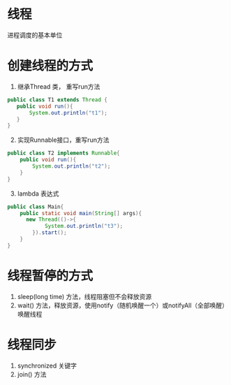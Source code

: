 # 线程
进程调度的基本单位
# 创建线程的方式
1. 继承Thread 类， 重写run方法
 ```java
public class T1 extends Thread {
    public void run(){
        System.out.println("t1");
    }
}
```
2. 实现Runnable接口，重写run方法
```java
public class T2 implements Runnable{
    public void run(){
        System.out.println("t2");
    }
}
```
3. lambda 表达式
```java
public class Main{
    public static void main(String[] args){
      new Thread(()->{
            System.out.println("t3");
        }).start();
    }
}
```

# 线程暂停的方式
1. sleep(long time) 方法，线程阻塞但不会释放资源
2. wait() 方法，释放资源，使用notify（随机唤醒一个）或notifyAll（全部唤醒）唤醒线程

# 线程同步
1. synchronized 关键字
2. join() 方法
